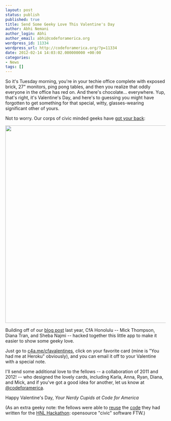 ```yaml
---
layout: post
status: publish
published: true
title: Send Some Geeky Love This Valentine's Day
author: Abhi Nemani
author_login: Abhi
author_email: abhi@codeforamerica.org
wordpress_id: 11334
wordpress_url: http://codeforamerica.org/?p=11334
date: 2012-02-14 14:03:02.000000000 +00:00
categories:
- News
tags: []
---
```

So it's Tuesday morning, you're in your techie office complete with exposed brick, 27" monitors, ping pong tables, and then you realize that oddly everyone in the office has red on. And there's chocolate... everywhere. Yup, that's right, it's Valentine's Day, and here's to guessing you might have forgotten to get something for that special, witty, glasses-wearing significant other of yours. 

Not to worry. Our corps of civic minded geeks have <a href="http://cfavalentines.herokuapp.com/">got your back</a>:

<a href="http://cfavalentines.herokuapp.com/"><img src="http://codeforamerica.org/wp-content/uploads/2012/02/geekyvalentines.png" alt="" title="CfA Geeky Valentines" width="620" class="aligncenter size-full wp-image-11335" /></a>

Building off of our <a href="http://codeforamerica.org/2011/02/14/my-geeky-valentine/">blog post</a> last year, CfA Honolulu -- Mick Thompson, Diana Tran, and Sheba Najmi -- hacked together this little app to make it easier to show some geeky love. 

Just go to <a href="http://c4a.me/cfavalentines">c4a.me/cfavalentines</a>, click on your favorite card (mine is "You had me at Heroku" obviously), and you can email it off to your Valentine with a special note.

I'll send some additional love to the fellows -- a collaboration of 2011 and 2012! -- who designed the lovely cards, including Karla, Anna, Ryan, Diana, and Mick, and if you've got a good idea for another, let us know at <a href="http://twitter.com/codeforamerica">@codeforamerica</a>.

Happy Valentine's Day,
<em>Your Nerdy Cupids at Code for America</em>

(As an extra geeky note: the fellows were able to <a href="https://github.com/codeforamerica/geeky_valentines">reuse</a> the <a href="https://github.com/codeforamerica/postcard">code</a> they had written for the <a href="http://opensource.com/government/12/1/honolulu-looks-build-new-local-tools-and-applications">HNL Hackathon</a>: opensource "civic" software FTW.)
